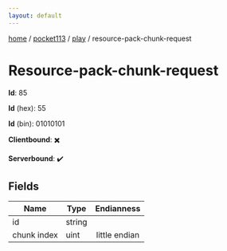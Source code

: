 ```yaml
---
layout: default
---
```


[home](/)  /  [pocket113](/protocol/pocket113)  /  [play](/protocol/pocket113/play)  /  resource-pack-chunk-request

# Resource-pack-chunk-request

**Id**: 85

**Id** (hex): 55

**Id** (bin): 01010101

**Clientbound**: ✖️

**Serverbound**: ✔️

## Fields

Name | Type | Endianness
---|---|:---:
id | string | 
chunk index | uint | little endian

